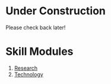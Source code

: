 # Under Construction
Please check back later!

# Skill Modules
  1. [Research](skill_modules/research)
  2. [Technology](skill_modules/technology)

